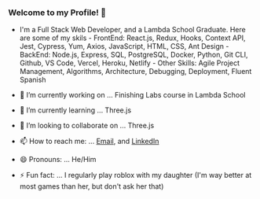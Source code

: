 ### Welcome to my Profile! 👋


- I'm a Full Stack Web Developer, and a Lambda School Graduate.
      Here are some of my skils
      - FrontEnd: React.js, Redux, Hooks, Context API, Jest, Cypress, Yum, Axios, JavaScript, HTML, CSS, Ant Design
      - BackEnd: Node.js, Express, SQL, PostgreSQL, Docker, Python, Git CLI, Github, VS Code, Vercel, Heroku, Netlify
      - Other Skills: Agile Project Management, Algorithms, Architecture, Debugging, Deployment, Fluent Spanish


- 🔭 I’m currently working on ... Finishing Labs course in Lambda School
- 🌱 I’m currently learning ... Three.js
- 👯 I’m looking to collaborate on ... Three.js
- 📫 How to reach me: ... [Email](alanpaulphotos@gmail.com), and [LinkedIn](https://www.linkedin.com/in/alanpaulmir/)
- 😄 Pronouns: ... He/Him
- ⚡ Fun fact: ... I regularly play roblox with my daughter (I'm way better at most games than her, but don't ask her that)

